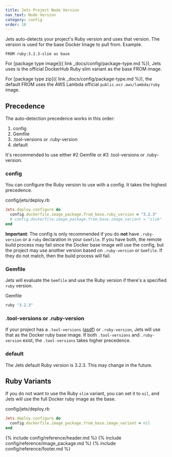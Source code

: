 ```yaml
---
title: Jets Project Node Version
nav_text: Node Version
category: config
order: 10
---
```


Jets auto-detects your project's Ruby version and uses that version. The version is used for the base Docker Image to pull from. Example.

    FROM ruby:3.2.3-slim as base

For [package type image]({ link _docs/config/package-type.md %}), Jets uses is the official DockerHub Ruby slim variant as the base FROM image.

For [package type zip]({ link _docs/config/package-type.md %}), the default FROM uses the AWS Lambda official `public.ecr.aws/lambda/ruby` image.

## Precedence

The auto-detection precedence works in this order:

1. config
2. Gemfile
3. .tool-versions or .ruby-version
4. default

It's recommended to use either #2 Gemfile or #3 .tool-versions or .ruby-version.

### config

You can configure the Ruby version to use with a config. It takes the highest precedence.

config/jets/deploy.rb

```ruby
Jets.deploy.configure do
  config.dockerfile.image_package.from_base.ruby_version = "3.2.3"
  # config.dockerfile.image_package.from_base.image_variant = "slim"
end
```

**Important**: The config is only recommended if you do **not** have `.ruby-version` or a `ruby` declaration in your `Gemfile`. If you have both, the remote build process may fail since the Docker base image will use the config, but the project may use another version based on `.ruby-version` or `Gemfile`. If they do not match, then the build process will fail.

### Gemfile

Jets will evaluate the `Gemfile` and use the Ruby version if there's a specified `ruby` version.

Gemfile

```ruby
ruby "3.2.3"
```

### .tool-versions or .ruby-version

If your project has a `.tool-versions` ([asdf](https://github.com/asdf-vm/asdf)) or `.ruby-version`, Jets will use that as the Docker ruby base image. If both `.tool-versions` and `.ruby-version` exist, the `.tool-versions` takes higher precedence.

### default

The Jets default Ruby version is 3.2.3. This may change in the future.

## Ruby Variants

If you do not want to use the Ruby `slim` variant, you can set it to `nil`, and Jets will use the full Docker ruby image as the base.

config/jets/deploy.rb

```ruby
Jets.deploy.configure do
  config.dockerfile.image_package.from_base.image_variant = nil
end
```
{% include config/reference/header.md %}
{% include config/reference/image_package.md %}
{% include config/reference/footer.md %}

